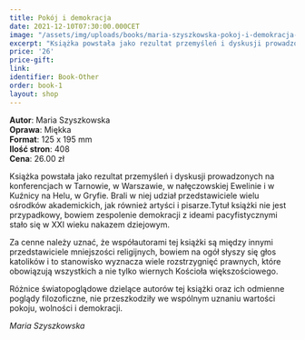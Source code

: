 ```yaml
---
title: Pokój i demokracja
date: 2021-12-10T07:30:00.000CET
image: "/assets/img/uploads/books/maria-szyszkowska-pokoj-i-demokracja-fundacja-nowe-teraz-sklep-charytatywny.jpg"
excerpt: "Książka powstała jako rezultat przemyśleń i dyskusji prowadzonych na konferencjach w Tarnowie, w Warszawie, w nałęczowskiej..."
price: '26' 
price-gift: 
link: 
identifier: Book-Other
order: book-1
layout: shop
---
```

 
**Autor**: Maria Szyszkowska      
**Oprawa**: Miękka      
**Format**: 125 x 195 mm  
**Ilość stron**: 408     
**Cena**: 26.00 zł

Książka powstała jako rezultat przemyśleń i dyskusji prowadzonych na konferencjach w Tarnowie, w Warszawie, w nałęczowskiej Ewelinie i w Kuźnicy na Helu, w Gryfie. Brali w niej udział przedstawiciele wielu ośrodków akademickich, jak również artyści i pisarze.Tytuł książki nie jest przypadkowy, bowiem zespolenie demokracji z ideami pacyfistycznymi stało się w XXI wieku nakazem dziejowym. 

Za cenne należy uznać, że współautorami tej książki są między innymi przedstawiciele mniejszości religijnych, bowiem na ogół słyszy się głos katolików i to stanowisko wyznacza wiele rozstrzygnięć prawnych, które obowiązują wszystkich a nie tylko wiernych Kościoła większościowego.

Różnice światopoglądowe dzielące autorów tej książki oraz ich odmienne poglądy filozoficzne, nie przeszkodziły we wspólnym uznaniu wartości pokoju, wolności i demokracji.

*Maria Szyszkowska*
